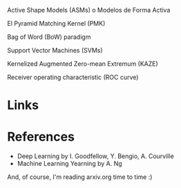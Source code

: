 

Active Shape Models (ASMs) o Modelos de Forma Activa

El Pyramid Matching Kernel (PMK) 

Bag of Word (BoW) paradigm

Support Vector Machines (SVMs)

Kernelized Augmented Zero-mean Extremum (KAZE)

Receiver operating characteristic (ROC curve)



# Links 





# References

- Deep Learning by I. Goodfellow, Y. Bengio, A. Courville
- Machine Learning Yearning by A. Ng

And, of course, I'm reading arxiv.org time to time :)